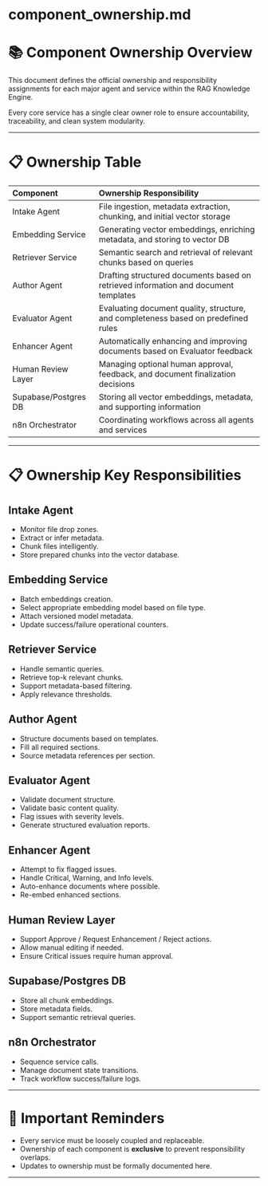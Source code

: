 # component_ownership.md

# 📚 Component Ownership Overview

This document defines the official ownership and responsibility assignments for each major agent and service within the RAG Knowledge Engine.

Every core service has a single clear owner role to ensure accountability, traceability, and clean system modularity.

---

# 📋 Ownership Table

| Component | Ownership Responsibility |
|:----------|:-------------------------|
| Intake Agent | File ingestion, metadata extraction, chunking, and initial vector storage |
| Embedding Service | Generating vector embeddings, enriching metadata, and storing to vector DB |
| Retriever Service | Semantic search and retrieval of relevant chunks based on queries |
| Author Agent | Drafting structured documents based on retrieved information and document templates |
| Evaluator Agent | Evaluating document quality, structure, and completeness based on predefined rules |
| Enhancer Agent | Automatically enhancing and improving documents based on Evaluator feedback |
| Human Review Layer | Managing optional human approval, feedback, and document finalization decisions |
| Supabase/Postgres DB | Storing all vector embeddings, metadata, and supporting information |
| n8n Orchestrator | Coordinating workflows across all agents and services |

---

# 📋 Ownership Key Responsibilities

## Intake Agent
- Monitor file drop zones.
- Extract or infer metadata.
- Chunk files intelligently.
- Store prepared chunks into the vector database.

## Embedding Service
- Batch embeddings creation.
- Select appropriate embedding model based on file type.
- Attach versioned model metadata.
- Update success/failure operational counters.

## Retriever Service
- Handle semantic queries.
- Retrieve top-k relevant chunks.
- Support metadata-based filtering.
- Apply relevance thresholds.

## Author Agent
- Structure documents based on templates.
- Fill all required sections.
- Source metadata references per section.

## Evaluator Agent
- Validate document structure.
- Validate basic content quality.
- Flag issues with severity levels.
- Generate structured evaluation reports.

## Enhancer Agent
- Attempt to fix flagged issues.
- Handle Critical, Warning, and Info levels.
- Auto-enhance documents where possible.
- Re-embed enhanced sections.

## Human Review Layer
- Support Approve / Request Enhancement / Reject actions.
- Allow manual editing if needed.
- Ensure Critical issues require human approval.

## Supabase/Postgres DB
- Store all chunk embeddings.
- Store metadata fields.
- Support semantic retrieval queries.

## n8n Orchestrator
- Sequence service calls.
- Manage document state transitions.
- Track workflow success/failure logs.

---

# 📢 Important Reminders

- Every service must be loosely coupled and replaceable.
- Ownership of each component is **exclusive** to prevent responsibility overlaps.
- Updates to ownership must be formally documented here.

---


